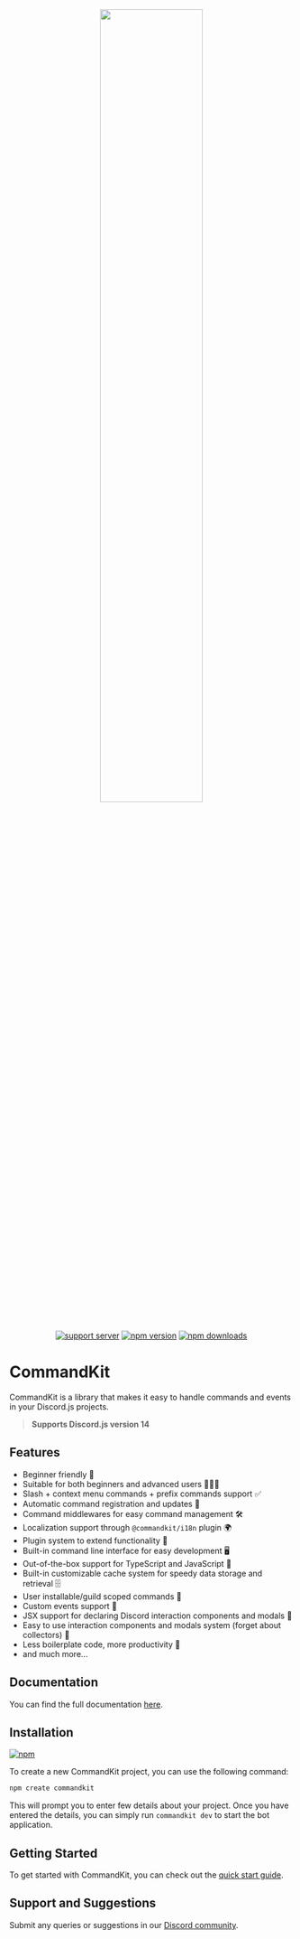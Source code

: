 <div align="center">
    <img src="https://raw.githubusercontent.com/underctrl-io/commandkit/main/apps/website/static/img/ckit_logo.svg" width="60%" />
    <br />
    <a href="https://ctrl.lol/discord"><img src="https://img.shields.io/discord/1055188344188973066?color=5865F2&logo=discord&logoColor=white" alt="support server" /></a>
    <a href="https://www.npmjs.com/package/commandkit"><img src="https://img.shields.io/npm/v/commandkit?maxAge=3600" alt="npm version" /></a>
    <a href="https://www.npmjs.com/package/commandkit"><img src="https://img.shields.io/npm/dt/commandkit?maxAge=3600" alt="npm downloads" /></a>
</div>

# CommandKit

CommandKit is a library that makes it easy to handle commands and events in your Discord.js projects.

> **Supports Discord.js version 14**

## Features

- Beginner friendly 🚀
- Suitable for both beginners and advanced users 👶👨‍💻
- Slash + context menu commands + prefix commands support ✅
- Automatic command registration and updates 🤖
- Command middlewares for easy command management 🛠️
- Localization support through `@commandkit/i18n` plugin 🌍
- Plugin system to extend functionality 🔌
- Built-in command line interface for easy development 🖥️
- Out-of-the-box support for TypeScript and JavaScript 📜
- Built-in customizable cache system for speedy data storage and retrieval 🗄️
- User installable/guild scoped commands 🔧
- Custom events support 🔔
- JSX support for declaring Discord interaction components and modals 🎨
- Easy to use interaction components and modals system (forget about collectors) 🧩
- Less boilerplate code, more productivity 💪
- and much more...

## Documentation

You can find the full documentation [here](https://commandkit.dev).

## Installation

[![npm](https://nodei.co/npm/commandkit.png)](https://nodei.co/npm/commandkit/)

To create a new CommandKit project, you can use the following command:


```bash
npm create commandkit
```

This will prompt you to enter few details about your project. Once you have entered the details, you can simply run `commandkit dev` to start the bot application.

## Getting Started

To get started with CommandKit, you can check out the [quick start guide](https://commandkit.dev/docs/next/guide/installation).

## Support and Suggestions

Submit any queries or suggestions in our [Discord community](https://ctrl.lol/discord).
